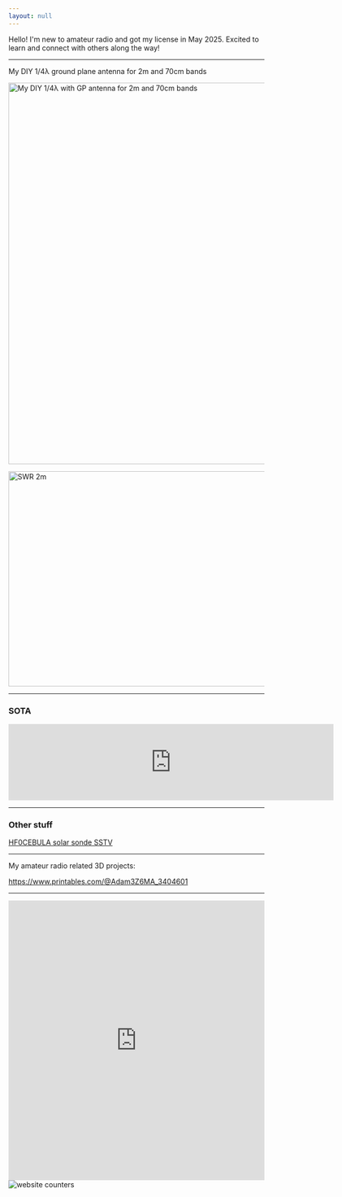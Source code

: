 ```yaml
---
layout: null
---
```

Hello! I'm new to amateur radio and got my license in May 2025. Excited to learn and connect with others along the way!

---
My DIY 1/4&lambda; ground plane antenna for 2m and 70cm bands

<a href="https://3z6ma.github.io/assets/img/antenna.jpg" target="_blank"><img alt="My DIY 1/4λ with GP antenna for 2m and 70cm bands" src="https://3z6ma.github.io/assets/img/antenna.jpg" style="height:750px; width:563px" /></a>

<a href="https://3z6ma.github.io/assets/img/nvna_2m_swr.jpg" target="_blank"><img alt="SWR 2m" src="https://3z6ma.github.io/assets/img/nvna_2m_swr.jpg" style="height:423px; width:564px" /></a>

---
### **SOTA**

<iframe frameborder="0" id="SOTA" name="SOTA Activations" scrolling="yes" src="https://neon1.net/sota/myact/?c=3Z6MA&amp;l=10&amp;w=1&amp;p=1" width="640"></iframe>

---
### **Other stuff**

<a href="https://photos.app.goo.gl/RxWDcFuBDnc9GoxU6" target="_blank">HF0CEBULA solar sonde SSTV</a>

---
My amateur radio related 3D projects:

<a href="https://www.printables.com/@Adam3Z6MA_3404601" target="_blank">https://www.printables.com/@Adam3Z6MA_3404601</a>

---
<iframe id="lb_summary" align="top" frameborder="0" height="550" scrolling="yes" src="https://logbook.qrz.com/lbstat/3Z6MA/" style="width: 100%; max-width: 1200px"></iframe>

<img src="https://counter1.optistats.ovh/private/freecounterstat.php?c=kfps81du49lejldbu4jmzme4ydcjyydc" border="0" title="website counters" alt="website counters">